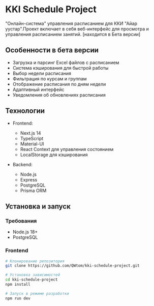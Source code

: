 # KKI Schedule Project

"Онлайн-система" управления расписанием для ККИ "Айар уустар".Проект включает в себя веб-интерфейс для просмотра и управления расписанием занятий. [находится в Бета версии]

## Особенности в бета версии

- Загрузка и парсинг Excel файлов с расписанием
- Система кэширования для быстрой работы
- Выбор недели расписания
- Фильтрация по курсам и группам
- Отображение расписания по дням недели
- Адаптивный интерфейс
- Уведомления об обновлениях расписания

## Технологии

- Frontend:
  - Next.js 14
  - TypeScript
  - Material-UI
  - React Context для управления состоянием
  - LocalStorage для кэширования

- Backend:
  - Node.js
  - Express
  - PostgreSQL
  - Prisma ORM

## Установка и запуск

### Требования

- Node.js 18+
- PostgreSQL

### Frontend

```bash
# Клонирование репозитория
git clone https://github.com/QWtom/kki-schedule-project.git

# Установка зависимостей
cd kki-schedule-project
npm install

# Запуск в режиме разработки
npm run dev